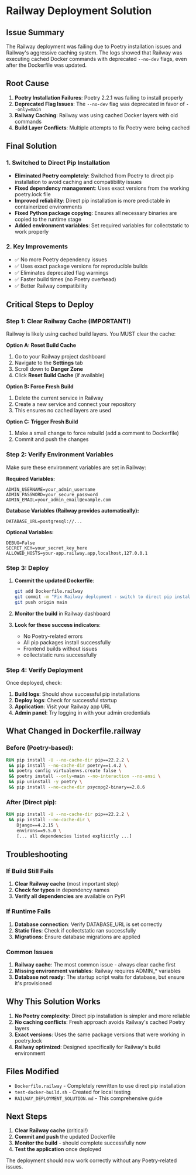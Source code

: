 # Railway Deployment Solution

## Issue Summary

The Railway deployment was failing due to Poetry installation issues and Railway's aggressive caching system. The logs showed that Railway was executing cached Docker commands with deprecated `--no-dev` flags, even after the Dockerfile was updated.

## Root Cause

1. **Poetry Installation Failures**: Poetry 2.2.1 was failing to install properly
2. **Deprecated Flag Issues**: The `--no-dev` flag was deprecated in favor of `--only=main`
3. **Railway Caching**: Railway was using cached Docker layers with old commands
4. **Build Layer Conflicts**: Multiple attempts to fix Poetry were being cached

## Final Solution

### 1. Switched to Direct Pip Installation

- **Eliminated Poetry completely**: Switched from Poetry to direct pip installation to avoid caching and compatibility issues
- **Fixed dependency management**: Uses exact versions from the working poetry.lock file
- **Improved reliability**: Direct pip installation is more predictable in containerized environments
- **Fixed Python package copying**: Ensures all necessary binaries are copied to the runtime stage
- **Added environment variables**: Set required variables for collectstatic to work properly

### 2. Key Improvements

- ✅ No more Poetry dependency issues
- ✅ Uses exact package versions for reproducible builds
- ✅ Eliminates deprecated flag warnings
- ✅ Faster build times (no Poetry overhead)
- ✅ Better Railway compatibility

## Critical Steps to Deploy

### Step 1: Clear Railway Cache (IMPORTANT!)

Railway is likely using cached build layers. You MUST clear the cache:

**Option A: Reset Build Cache**

1. Go to your Railway project dashboard
2. Navigate to the **Settings** tab
3. Scroll down to **Danger Zone**
4. Click **Reset Build Cache** (if available)

**Option B: Force Fresh Build**

1. Delete the current service in Railway
2. Create a new service and connect your repository
3. This ensures no cached layers are used

**Option C: Trigger Fresh Build**

1. Make a small change to force rebuild (add a comment to Dockerfile)
2. Commit and push the changes

### Step 2: Verify Environment Variables

Make sure these environment variables are set in Railway:

**Required Variables:**

```
ADMIN_USERNAME=your_admin_username
ADMIN_PASSWORD=your_secure_password
ADMIN_EMAIL=your_admin_email@example.com
```

**Database Variables (Railway provides automatically):**

```
DATABASE_URL=postgresql://...
```

**Optional Variables:**

```
DEBUG=False
SECRET_KEY=your_secret_key_here
ALLOWED_HOSTS=your-app.railway.app,localhost,127.0.0.1
```

### Step 3: Deploy

1. **Commit the updated Dockerfile**:

   ```bash
   git add Dockerfile.railway
   git commit -m "Fix Railway deployment - switch to direct pip installation"
   git push origin main
   ```

2. **Monitor the build** in Railway dashboard
3. **Look for these success indicators**:
   - No Poetry-related errors
   - All pip packages install successfully
   - Frontend builds without issues
   - collectstatic runs successfully

### Step 4: Verify Deployment

Once deployed, check:

1. **Build logs**: Should show successful pip installations
2. **Deploy logs**: Check for successful startup
3. **Application**: Visit your Railway app URL
4. **Admin panel**: Try logging in with your admin credentials

## What Changed in Dockerfile.railway

### Before (Poetry-based):

```dockerfile
RUN pip install -U --no-cache-dir pip==22.2.2 \
 && pip install --no-cache-dir poetry==1.4.2 \
 && poetry config virtualenvs.create false \
 && poetry install --only=main --no-interaction --no-ansi \
 && pip uninstall -y poetry \
 && pip install --no-cache-dir psycopg2-binary==2.8.6
```

### After (Direct pip):

```dockerfile
RUN pip install -U --no-cache-dir pip==22.2.2 \
 && pip install --no-cache-dir \
    Django==4.2.15 \
    environs==9.5.0 \
    [... all dependencies listed explicitly ...]
```

## Troubleshooting

### If Build Still Fails

1. **Clear Railway cache** (most important step)
2. **Check for typos** in dependency names
3. **Verify all dependencies** are available on PyPI

### If Runtime Fails

1. **Database connection**: Verify DATABASE_URL is set correctly
2. **Static files**: Check if collectstatic ran successfully
3. **Migrations**: Ensure database migrations are applied

### Common Issues

1. **Railway cache**: The most common issue - always clear cache first
2. **Missing environment variables**: Railway requires ADMIN\_\* variables
3. **Database not ready**: The startup script waits for database, but ensure it's provisioned

## Why This Solution Works

1. **No Poetry complexity**: Direct pip installation is simpler and more reliable
2. **No caching conflicts**: Fresh approach avoids Railway's cached Poetry layers
3. **Exact versions**: Uses the same package versions that were working in poetry.lock
4. **Railway optimized**: Designed specifically for Railway's build environment

## Files Modified

- `Dockerfile.railway` - Completely rewritten to use direct pip installation
- `test-docker-build.sh` - Created for local testing
- `RAILWAY_DEPLOYMENT_SOLUTION.md` - This comprehensive guide

## Next Steps

1. **Clear Railway cache** (critical!)
2. **Commit and push** the updated Dockerfile
3. **Monitor the build** - should complete successfully now
4. **Test the application** once deployed

The deployment should now work correctly without any Poetry-related issues.
